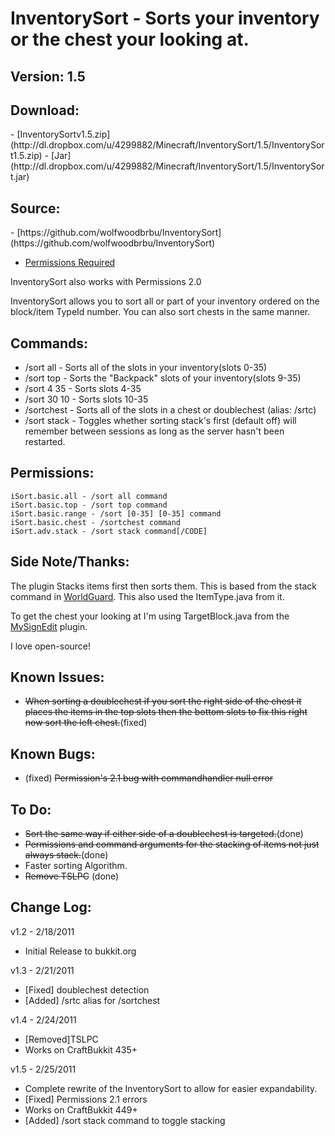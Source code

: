 <h1>InventorySort - Sorts your inventory or the chest your looking at.</h1>

<h2>Version: 1.5</h2>

<h2>Download:</h2>
- [InventorySortv1.5.zip](http://dl.dropbox.com/u/4299882/Minecraft/InventorySort/1.5/InventorySort1.5.zip)
- [Jar](http://dl.dropbox.com/u/4299882/Minecraft/InventorySort/1.5/InventorySort.jar)

<h2>Source:</h2>
- [https://github.com/wolfwoodbrbu/InventorySort](https://github.com/wolfwoodbrbu/InventorySort)

- [Permissions Required](http://forums.bukkit.org/threads/admn-info-permissions-v2-0-revolutionizing-the-group-system.1403/)

InventorySort also works with Permissions 2.0

InventorySort allows you to sort all or part of your inventory ordered on the block/item TypeId number. You can also sort chests in the same manner.

Commands:
--------

* /sort all - Sorts all of the slots in your inventory(slots 0-35)
* /sort top - Sorts the "Backpack" slots of your inventory(slots 9-35)
* /sort 4 35 - Sorts slots 4-35
* /sort 30 10 - Sorts slots 10-35
* /sortchest - Sorts all of the slots in a chest or doublechest (alias: /srtc)
* /sort stack - Toggles whether sorting stack's first (default off) will remember between sessions as long as the server hasn't been restarted.

Permissions:
-----------

    iSort.basic.all - /sort all command
    iSort.basic.top - /sort top command
    iSort.basic.range - /sort [0-35] [0-35] command
    iSort.basic.chest - /sortchest command
    iSort.adv.stack - /sort stack command[/CODE]

Side Note/Thanks:
----------------

The plugin Stacks items first then sorts them. This is based from the stack command in [WorldGuard](http://forums.bukkit.org/threads/sec-worldguard-v3-2-2-protect-areas-block-fire-info-about-4-x-available.790/). This also used the ItemType.java from it.

To get the chest your looking at I'm using TargetBlock.java from the [MySignEdit](http://forums.bukkit.org/threads/mech-mysignedit-v1-2.1436/) plugin.

I love open-source!

Known Issues:
------------

* <del>When sorting a doublechest if you sort the right side of the chest it places the items in the top slots then the bottom slots to fix this right now sort the left chest.</del>(fixed)

Known Bugs:
----------

* (fixed) <del>Permission's 2.1 bug with commandhandler null error</del>

To Do:
-----

* <del>Sort the same way if either side of a doublechest is targeted.</del>(done)
* <del>Permissions and command arguments for the stacking of items not just always stack.</del>(done)
* Faster sorting Algorithm.
* <del>Remove TSLPC</del> (done)

Change Log:
----------

v1.2 - 2/18/2011

+ Initial Release to bukkit.org

v1.3 - 2/21/2011

+ [Fixed] doublechest detection
+ [Added] /srtc alias for /sortchest

v1.4 - 2/24/2011

+ [Removed]TSLPC
+ Works on CraftBukkit 435+

v1.5 - 2/25/2011

+ Complete rewrite of the InventorySort to allow for easier expandability.
+ [Fixed] Permissions 2.1 errors
+ Works on CraftBukkit 449+
+ [Added] /sort stack command to toggle stacking
